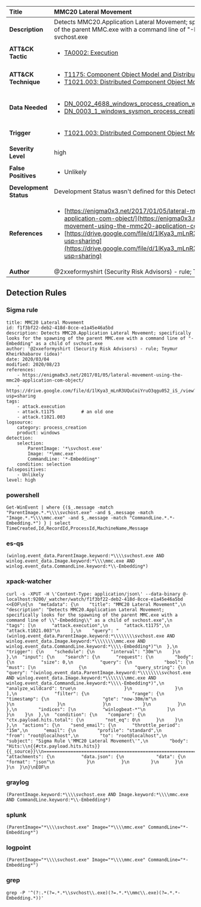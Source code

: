 | Title                    | MMC20 Lateral Movement       |
|:-------------------------|:------------------|
| **Description**          | Detects MMC20.Application Lateral Movement; specifically looks for the spawning of the parent MMC.exe with a command line of "-Embedding" as a child of svchost.exe |
| **ATT&amp;CK Tactic**    |  <ul><li>[TA0002: Execution](https://attack.mitre.org/tactics/TA0002)</li></ul>  |
| **ATT&amp;CK Technique** | <ul><li>[T1175: Component Object Model and Distributed COM](https://attack.mitre.org/techniques/T1175)</li><li>[T1021.003: Distributed Component Object Model](https://attack.mitre.org/techniques/T1021/003)</li></ul>  |
| **Data Needed**          | <ul><li>[DN_0002_4688_windows_process_creation_with_commandline](../Data_Needed/DN_0002_4688_windows_process_creation_with_commandline.md)</li><li>[DN_0003_1_windows_sysmon_process_creation](../Data_Needed/DN_0003_1_windows_sysmon_process_creation.md)</li></ul>  |
| **Trigger**              | <ul><li>[T1021.003: Distributed Component Object Model](../Triggers/T1021.003.md)</li></ul>  |
| **Severity Level**       | high |
| **False Positives**      | <ul><li>Unlikely</li></ul>  |
| **Development Status**   |  Development Status wasn't defined for this Detection Rule yet  |
| **References**           | <ul><li>[https://enigma0x3.net/2017/01/05/lateral-movement-using-the-mmc20-application-com-object/](https://enigma0x3.net/2017/01/05/lateral-movement-using-the-mmc20-application-com-object/)</li><li>[https://drive.google.com/file/d/1lKya3_mLnR3UQuCoiYruO3qgu052_iS_/view?usp=sharing](https://drive.google.com/file/d/1lKya3_mLnR3UQuCoiYruO3qgu052_iS_/view?usp=sharing)</li></ul>  |
| **Author**               | @2xxeformyshirt (Security Risk Advisors) - rule; Teymur Kheirkhabarov (idea) |


## Detection Rules

### Sigma rule

```
title: MMC20 Lateral Movement
id: f1f3bf22-deb2-418d-8cce-e1a45e46a5bd
description: Detects MMC20.Application Lateral Movement; specifically looks for the spawning of the parent MMC.exe with a command line of "-Embedding" as a child of svchost.exe
author: '@2xxeformyshirt (Security Risk Advisors) - rule; Teymur Kheirkhabarov (idea)'
date: 2020/03/04
modified: 2020/08/23
references:
    - https://enigma0x3.net/2017/01/05/lateral-movement-using-the-mmc20-application-com-object/
    - https://drive.google.com/file/d/1lKya3_mLnR3UQuCoiYruO3qgu052_iS_/view?usp=sharing
tags:
    - attack.execution
    - attack.t1175          # an old one
    - attack.t1021.003
logsource:
    category: process_creation
    product: windows
detection:
    selection:
        ParentImage: '*\svchost.exe'
        Image: '*\mmc.exe'
        CommandLine: '*-Embedding*'
    condition: selection
falsepositives:
    - Unlikely
level: high

```





### powershell
    
```
Get-WinEvent | where {($_.message -match "ParentImage.*.*\\\\svchost.exe" -and $_.message -match "Image.*.*\\\\mmc.exe" -and $_.message -match "CommandLine.*.*-Embedding.*") } | select TimeCreated,Id,RecordId,ProcessId,MachineName,Message
```


### es-qs
    
```
(winlog.event_data.ParentImage.keyword:*\\\\svchost.exe AND winlog.event_data.Image.keyword:*\\\\mmc.exe AND winlog.event_data.CommandLine.keyword:*\\-Embedding*)
```


### xpack-watcher
    
```
curl -s -XPUT -H \'Content-Type: application/json\' --data-binary @- localhost:9200/_watcher/watch/f1f3bf22-deb2-418d-8cce-e1a45e46a5bd <<EOF\n{\n  "metadata": {\n    "title": "MMC20 Lateral Movement",\n    "description": "Detects MMC20.Application Lateral Movement; specifically looks for the spawning of the parent MMC.exe with a command line of \\"-Embedding\\" as a child of svchost.exe",\n    "tags": [\n      "attack.execution",\n      "attack.t1175",\n      "attack.t1021.003"\n    ],\n    "query": "(winlog.event_data.ParentImage.keyword:*\\\\\\\\svchost.exe AND winlog.event_data.Image.keyword:*\\\\\\\\mmc.exe AND winlog.event_data.CommandLine.keyword:*\\\\-Embedding*)"\n  },\n  "trigger": {\n    "schedule": {\n      "interval": "30m"\n    }\n  },\n  "input": {\n    "search": {\n      "request": {\n        "body": {\n          "size": 0,\n          "query": {\n            "bool": {\n              "must": [\n                {\n                  "query_string": {\n                    "query": "(winlog.event_data.ParentImage.keyword:*\\\\\\\\svchost.exe AND winlog.event_data.Image.keyword:*\\\\\\\\mmc.exe AND winlog.event_data.CommandLine.keyword:*\\\\-Embedding*)",\n                    "analyze_wildcard": true\n                  }\n                }\n              ],\n              "filter": {\n                "range": {\n                  "timestamp": {\n                    "gte": "now-30m/m"\n                  }\n                }\n              }\n            }\n          }\n        },\n        "indices": [\n          "winlogbeat-*"\n        ]\n      }\n    }\n  },\n  "condition": {\n    "compare": {\n      "ctx.payload.hits.total": {\n        "not_eq": 0\n      }\n    }\n  },\n  "actions": {\n    "send_email": {\n      "throttle_period": "15m",\n      "email": {\n        "profile": "standard",\n        "from": "root@localhost",\n        "to": "root@localhost",\n        "subject": "Sigma Rule \'MMC20 Lateral Movement\'",\n        "body": "Hits:\\n{{#ctx.payload.hits.hits}}{{_source}}\\n================================================================================\\n{{/ctx.payload.hits.hits}}",\n        "attachments": {\n          "data.json": {\n            "data": {\n              "format": "json"\n            }\n          }\n        }\n      }\n    }\n  }\n}\nEOF\n
```


### graylog
    
```
(ParentImage.keyword:*\\\\svchost.exe AND Image.keyword:*\\\\mmc.exe AND CommandLine.keyword:*\\-Embedding*)
```


### splunk
    
```
(ParentImage="*\\\\svchost.exe" Image="*\\\\mmc.exe" CommandLine="*-Embedding*")
```


### logpoint
    
```
(ParentImage="*\\\\svchost.exe" Image="*\\\\mmc.exe" CommandLine="*-Embedding*")
```


### grep
    
```
grep -P '^(?:.*(?=.*.*\\svchost\\.exe)(?=.*.*\\mmc\\.exe)(?=.*.*-Embedding.*))'
```



